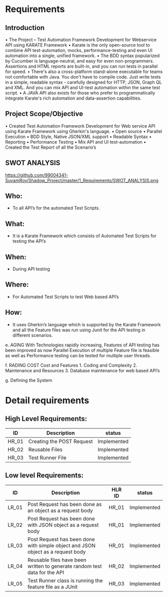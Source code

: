 
# Requirements
## Introduction

•	The Project – Test Automation Framework Development for Webservice API using KARATE Framework
•	Karate is the only open-source tool to combine API test-automation, mocks, performance-testing and even UI automation into a single, unified framework.
•	The BDD syntax popularized by Cucumber is language-neutral, and easy for even non-programmers. Assertions and HTML reports are built-in, and you can run tests in parallel for speed.
•	There's also a cross-platform stand-alone executable for teams not comfortable with Java. You don't have to compile code. Just write tests in a simple, readable syntax - carefully designed for HTTP, JSON, Graph QL and XML. And you can mix API and UI-test automation within the same test script.
•	A JAVA API also exists for those who prefer to programmatically integrate Karate's rich automation and data-assertion capabilities.


## Project Scope/Objective

•	Created Test Automation Framework Development for Web service API using Karate Framework using Gherkin's language.
      •	Open source
      •	Parallel Execution
      •	BDD Style, Native JSON/XML support
      •	Readable Syntax
      •	Reporting
      •	Performance Testing
      •	Mix API and UI test-automation
•	 Created the Test Report of all the Scenario’s


## SWOT ANALYSIS

https://github.com/99004341-SuvamRoy/Shadow_Project/master/1_Requirements/SWOT_ANALYSIS.png


## Who:

- To all API’s for the automated Test Scripts.

## What:

- It is a Karate Framework which consists of Automated Test Scripts for testing the API’s

## When:

- During API testing

## Where:

- For Automated Test Scripts to test Web based API’s

## How:
- It uses Gherkin’s language which is supported by the Karate Framework and all the Feature files was run using Junit for the API testing in different scenarios.

e.	AGING
With Technologies rapidly increasing, Features of API testing has been improved as now Parallel Execution of multiple Feature file is feasible as well as Performance testing can be tested for multiple user threads.

f.	RADING COST
     Cost and Features
     1. Coding and Complexity
     2. Maintenance and Resources
     3. Database maintenance for web based API’s

g.	Defining the System

# Detail requirements
## High Level Requirements:
|ID| Description |status|
|--|------------|---------|
|HR_01 |Creating the POST Request | Implemented
|HR_02 |Reusable Files | Implemented
|HR_03 |Test Runner File  | Implemented


##  Low level Requirements:
|ID| Description |HLR ID | status|
|--|------------|------|---------|
|LR_01 |Post Request has been done as an object as a request body |HR_01|Implemented
|LR_02 |Post Request has been done with JSON object as a request body |HR_01|Implemented
|LR_03 |Post Request has been done with simple object and JSON object as a request body |HR_01|Implemented
|LR_04 |Reusable files have been written to generate random test data for the API |HR_02|Implemented
|LR_05 |Test Runner class is running the feature file as a JUnit |HR_03|Implemented
